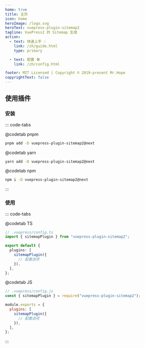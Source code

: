 ```yaml
---
home: true
title: 主页
icon: home
heroImage: /logo.svg
heroText: vuepress-plugin-sitemap2
tagline: VuePress2 的 Sitemap 生成
action:
  - text: 快速上手 💡
    link: /zh/guide.html
    type: primary

  - text: 配置 🛠
    link: /zh/config.html

footer: MIT Licensed | Copyright © 2019-present Mr.Hope
copyrightText: false
---
```


## 使用插件

### 安装

::: code-tabs

@codetab pnpm

```bash
pnpm add -D vuepress-plugin-sitemap2@next
```

@codetab yarn

```bash
yarn add -D vuepress-plugin-sitemap2@next
```

@codetab npm

```bash
npm i -D vuepress-plugin-sitemap2@next
```

:::

### 使用

::: code-tabs

@codetab TS

```ts
// .vuepress/config.ts
import { sitemapPlugin } from "vuepress-plugin-sitemap2";

export default {
  plugins: [
    sitemapPlugin({
      // 配置选项
    }),
  ],
};
```

@codetab JS

```js
// .vuepress/config.js
const { sitemapPlugin } = require("vuepress-plugin-sitemap2");

module.exports = {
  plugins: [
    sitemapPlugin({
      // 配置选项
    }),
  ],
};
```

:::
